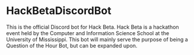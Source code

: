 # HackBetaDiscordBot
This is the official Discord bot for Hack Beta. Hack Beta is a hackathon event held by the Computer and Information Science School at the University of Mississippi. This bot will mainly serve the purpose of being a Question of the Hour Bot, but can be expanded upon.
